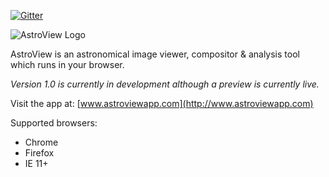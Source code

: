 [![Gitter](https://badges.gitter.im/Join%20Chat.svg)](https://gitter.im/jonyardley/AstroView?utm_source=badge&utm_medium=badge&utm_campaign=pr-badge&utm_content=badge)

![AstroView Logo](https://lh3.googleusercontent.com/CjfqGKUSPG9MOvbASJYO9V1QaMcV5CzRWHSmRusBQnAK96SmUIT3Gc7gYns8K-L1PN38Ynnq9pE)

AstroView is an astronomical image viewer, compositor & analysis tool which runs in your browser.

_Version 1.0 is currently in development although a preview is currently live._

Visit the app at: [www.astroviewapp.com](http://www.astroviewapp.com)

Supported browsers:
- Chrome
- Firefox
- IE 11+
